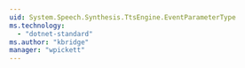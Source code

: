 ```yaml
---
uid: System.Speech.Synthesis.TtsEngine.EventParameterType
ms.technology: 
  - "dotnet-standard"
ms.author: "kbridge"
manager: "wpickett"
---
```

